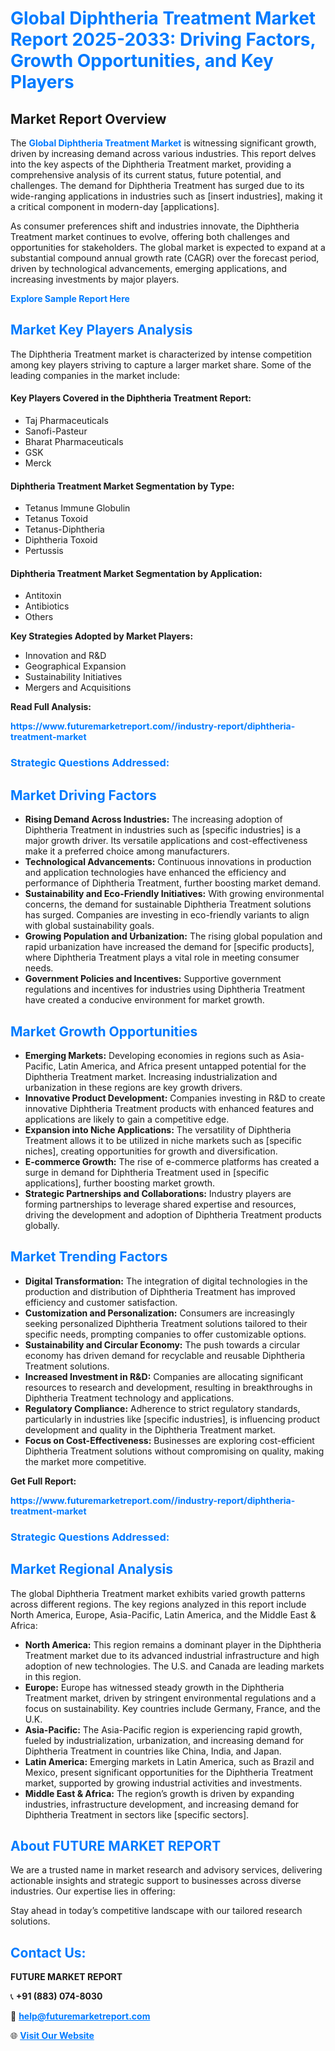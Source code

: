 <h1 style="color: #007BFF;">Global Diphtheria Treatment Market Report 2025-2033: Driving Factors, Growth Opportunities, and Key Players</h1>

<section id="overview">
<h2>Market Report Overview</h2>
<p>The <a href="https://www.futuremarketreport.com//industry-report/diphtheria-treatment-market" style="color: #007BFF; text-decoration: none;"><strong>Global Diphtheria Treatment Market</strong></a> is witnessing significant growth, driven by increasing demand across various industries. This report delves into the key aspects of the Diphtheria Treatment market, providing a comprehensive analysis of its current status, future potential, and challenges. The demand for Diphtheria Treatment has surged due to its wide-ranging applications in industries such as [insert industries], making it a critical component in modern-day [applications].</p>
<p>As consumer preferences shift and industries innovate, the Diphtheria Treatment market continues to evolve, offering both challenges and opportunities for stakeholders. The global market is expected to expand at a substantial compound annual growth rate (CAGR) over the forecast period, driven by technological advancements, emerging applications, and increasing investments by major players.</p>
</section>

<section id="overview">
<p><a href="https://www.futuremarketreport.com//request-sample/reportId=77029" style="color: #007BFF; text-decoration: none;"><strong>Explore Sample Report Here</strong></a></p>
</section>

<section id="key-players">
<h2 style="color: #007BFF;">Market Key Players Analysis</h2>
<p>The Diphtheria Treatment market is characterized by intense competition among key players striving to capture a larger market share. Some of the leading companies in the market include:</p>
<h4>Key Players Covered in the Diphtheria Treatment Report:</h4>
<ul><li>Taj Pharmaceuticals</li><li>Sanofi-Pasteur</li><li>Bharat Pharmaceuticals</li><li>GSK</li><li>Merck</li></ul>
<h4>Diphtheria Treatment Market Segmentation by Type:</h4>
<ul><li>Tetanus Immune Globulin</li><li>Tetanus Toxoid</li><li>Tetanus-Diphtheria</li><li>Diphtheria Toxoid</li><li>Pertussis</li></ul>

<h4>Diphtheria Treatment Market Segmentation by Application:</h4>
<ul><li>Antitoxin</li><li>Antibiotics</li><li>Others</li></ul>
<p><strong>Key Strategies Adopted by Market Players:</strong></p>
<ul>
<li>Innovation and R&D</li>
<li>Geographical Expansion</li>
<li>Sustainability Initiatives</li>
<li>Mergers and Acquisitions</li>
</ul>
</section>

<section>
<p><strong>Read Full Analysis: </strong></p><a href="https://www.futuremarketreport.com//industry-report/diphtheria-treatment-market" style="color: #007BFF; text-decoration: none;"><strong>https://www.futuremarketreport.com//industry-report/diphtheria-treatment-market</strong></a>
<h3 style="color: #007BFF;">Strategic Questions Addressed:</h3>
</section>

<section id="driving-factors">
<h2 style="color: #007BFF;">Market Driving Factors</h2>
<ul>
<li><strong>Rising Demand Across Industries:</strong> The increasing adoption of Diphtheria Treatment in industries such as [specific industries] is a major growth driver. Its versatile applications and cost-effectiveness make it a preferred choice among manufacturers.</li>
<li><strong>Technological Advancements:</strong> Continuous innovations in production and application technologies have enhanced the efficiency and performance of Diphtheria Treatment, further boosting market demand.</li>
<li><strong>Sustainability and Eco-Friendly Initiatives:</strong> With growing environmental concerns, the demand for sustainable Diphtheria Treatment solutions has surged. Companies are investing in eco-friendly variants to align with global sustainability goals.</li>
<li><strong>Growing Population and Urbanization:</strong> The rising global population and rapid urbanization have increased the demand for [specific products], where Diphtheria Treatment plays a vital role in meeting consumer needs.</li>
<li><strong>Government Policies and Incentives:</strong> Supportive government regulations and incentives for industries using Diphtheria Treatment have created a conducive environment for market growth.</li>
</ul>
</section>

<section id="growth-opportunities">
<h2 style="color: #007BFF;">Market Growth Opportunities</h2>
<ul>
<li><strong>Emerging Markets:</strong> Developing economies in regions such as Asia-Pacific, Latin America, and Africa present untapped potential for the Diphtheria Treatment market. Increasing industrialization and urbanization in these regions are key growth drivers.</li>
<li><strong>Innovative Product Development:</strong> Companies investing in R&D to create innovative Diphtheria Treatment products with enhanced features and applications are likely to gain a competitive edge.</li>
<li><strong>Expansion into Niche Applications:</strong> The versatility of Diphtheria Treatment allows it to be utilized in niche markets such as [specific niches], creating opportunities for growth and diversification.</li>
<li><strong>E-commerce Growth:</strong> The rise of e-commerce platforms has created a surge in demand for Diphtheria Treatment used in [specific applications], further boosting market growth.</li>
<li><strong>Strategic Partnerships and Collaborations:</strong> Industry players are forming partnerships to leverage shared expertise and resources, driving the development and adoption of Diphtheria Treatment products globally.</li>
</ul>
</section>

<section id="trending-factors">
<h2 style="color: #007BFF;">Market Trending Factors</h2>
<ul>
<li><strong>Digital Transformation:</strong> The integration of digital technologies in the production and distribution of Diphtheria Treatment has improved efficiency and customer satisfaction.</li>
<li><strong>Customization and Personalization:</strong> Consumers are increasingly seeking personalized Diphtheria Treatment solutions tailored to their specific needs, prompting companies to offer customizable options.</li>
<li><strong>Sustainability and Circular Economy:</strong> The push towards a circular economy has driven demand for recyclable and reusable Diphtheria Treatment solutions.</li>
<li><strong>Increased Investment in R&D:</strong> Companies are allocating significant resources to research and development, resulting in breakthroughs in Diphtheria Treatment technology and applications.</li>
<li><strong>Regulatory Compliance:</strong> Adherence to strict regulatory standards, particularly in industries like [specific industries], is influencing product development and quality in the Diphtheria Treatment market.</li>
<li><strong>Focus on Cost-Effectiveness:</strong> Businesses are exploring cost-efficient Diphtheria Treatment solutions without compromising on quality, making the market more competitive.</li>
</ul>
</section>

<section>
<p><strong>Get Full Report: </strong></p><a href="https://www.futuremarketreport.com//industry-report/diphtheria-treatment-market" style="color: #007BFF; text-decoration: none;"><strong>https://www.futuremarketreport.com//industry-report/diphtheria-treatment-market</strong></a>
<h3 style="color: #007BFF;">Strategic Questions Addressed:</h3>
</section>


<section id="regional-analysis">
<h2 style="color: #007BFF;">Market Regional Analysis</h2>
<p>The global Diphtheria Treatment market exhibits varied growth patterns across different regions. The key regions analyzed in this report include North America, Europe, Asia-Pacific, Latin America, and the Middle East & Africa:</p>
<ul>
<li><strong>North America:</strong> This region remains a dominant player in the Diphtheria Treatment market due to its advanced industrial infrastructure and high adoption of new technologies. The U.S. and Canada are leading markets in this region.</li>
<li><strong>Europe:</strong> Europe has witnessed steady growth in the Diphtheria Treatment market, driven by stringent environmental regulations and a focus on sustainability. Key countries include Germany, France, and the U.K.</li>
<li><strong>Asia-Pacific:</strong> The Asia-Pacific region is experiencing rapid growth, fueled by industrialization, urbanization, and increasing demand for Diphtheria Treatment in countries like China, India, and Japan.</li>
<li><strong>Latin America:</strong> Emerging markets in Latin America, such as Brazil and Mexico, present significant opportunities for the Diphtheria Treatment market, supported by growing industrial activities and investments.</li>
<li><strong>Middle East & Africa:</strong> The region’s growth is driven by expanding industries, infrastructure development, and increasing demand for Diphtheria Treatment in sectors like [specific sectors].</li>
</ul>
</section>

<footer>
<h2 style="color: #007BFF;">About FUTURE MARKET REPORT</h2>
<p>We are a trusted name in market research and advisory services, delivering actionable insights and strategic support to businesses across diverse industries. Our expertise lies in offering:</p>

<p>Stay ahead in today’s competitive landscape with our tailored research solutions.</p>

<h2 style="color: #007BFF;">Contact Us:</h2>
<p><strong>FUTURE MARKET REPORT</strong></p>
<p>📞 <strong>+91 (883) 074-8030</strong></p>
<p>📧 <strong><a href="mailto:help@futuremarketreport.com" style="color: #007BFF;">help@futuremarketreport.com</a></strong></p>
<p>🌐 <strong><a href="https://www.futuremarketreport.com/" style="color: #007BFF;">Visit Our Website</a></strong></p>
</footer>